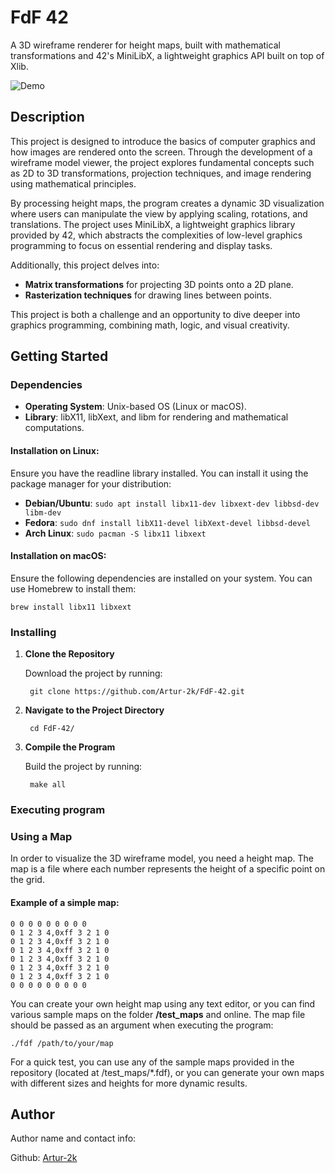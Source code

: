 # FdF 42

A 3D wireframe renderer for height maps, built with mathematical transformations and 42's MiniLibX, a lightweight graphics API built on top of Xlib.

![Demo](assets/demo.gif)

## Description

This project is designed to introduce the basics of computer graphics and how images are rendered onto the screen. Through the development of a wireframe model viewer, the project explores fundamental concepts such as 2D to 3D transformations, projection techniques, and image rendering using mathematical principles.

By processing height maps, the program creates a dynamic 3D visualization where users can manipulate the view by applying scaling, rotations, and translations. The project uses MiniLibX, a lightweight graphics library provided by 42, which abstracts the complexities of low-level graphics programming to focus on essential rendering and display tasks.

Additionally, this project delves into:

- **Matrix transformations** for projecting 3D points onto a 2D plane.
- **Rasterization techniques** for drawing lines between points.

This project is both a challenge and an opportunity to dive deeper into graphics programming, combining math, logic, and visual creativity.


## Getting Started

### Dependencies

- **Operating System**: Unix-based OS (Linux or macOS).
- **Library**: libX11, libXext, and libm for rendering and mathematical computations.

#### Installation on Linux:
Ensure you have the readline library installed. You can install it using the package manager for your distribution:
- **Debian/Ubuntu**: `sudo apt install libx11-dev libxext-dev libbsd-dev libm-dev`
- **Fedora**: `sudo dnf install libX11-devel libXext-devel libbsd-devel`
- **Arch Linux**: `sudo pacman -S libx11 libxext`

#### Installation on macOS:
Ensure the following dependencies are installed on your system. You can use Homebrew to install them:

`brew install libx11 libxext`

### Installing

1. **Clone the Repository**

	Download the project by running:

        git clone https://github.com/Artur-2k/FdF-42.git


2. **Navigate to the Project Directory**


        cd FdF-42/


3. **Compile the Program**

    Build the project by running:

        make all

### Executing program

### Using a Map

In order to visualize the 3D wireframe model, you need a height map. The map is a file where each number represents the height of a specific point on the grid.

#### Example of a simple map:
```
0 0 0 0 0 0 0 0 0
0 1 2 3 4,0xff 3 2 1 0
0 1 2 3 4,0xff 3 2 1 0
0 1 2 3 4,0xff 3 2 1 0
0 1 2 3 4,0xff 3 2 1 0
0 1 2 3 4,0xff 3 2 1 0
0 1 2 3 4,0xff 3 2 1 0
0 0 0 0 0 0 0 0 0
```

You can create your own height map using any text editor, or you can find various sample maps on the folder **/test_maps** and online. The map file should be passed as an argument when executing the program:

```
./fdf /path/to/your/map
```

For a quick test, you can use any of the sample maps provided in the repository (located at /test_maps/\*.fdf), or you can generate your own maps with different sizes and heights for more dynamic results.

## Author

Author name and contact info:

Github: [Artur-2k](https://github.com/Artur-2k)